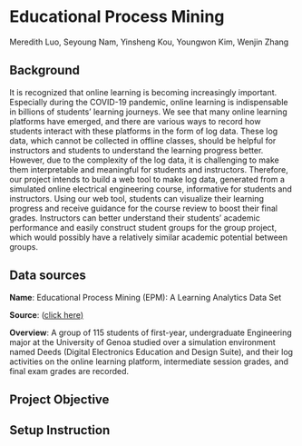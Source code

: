 # Educational Process Mining
Meredith Luo, Seyoung Nam, Yinsheng Kou, Youngwon Kim, Wenjin Zhang

## Background

It is recognized that online learning is becoming increasingly important. Especially during the COVID-19 pandemic, online learning is indispensable in billions of students’ learning journeys. We see that many online learning platforms have emerged, and there are various ways to record how students interact with these platforms in the form of log data. These log data, which cannot be collected in offline classes, should be helpful for instructors and students to understand the learning progress better. However, due to the complexity of the log data, it is challenging to make them interpretable and meaningful for students and instructors. Therefore, our project intends to build a web tool to make log data, generated from a simulated online electrical engineering course, informative for students and instructors. Using our web tool, students can visualize their learning progress and receive guidance for the course review to boost their final grades. Instructors can better understand their students’ academic performance and easily construct student groups for the group project, which would possibly have a relatively similar academic potential between groups.

## Data sources

**Name**: Educational Process Mining (EPM): A Learning Analytics Data Set

**Source**: ([click here)](https://archive.ics.uci.edu/ml/datasets/Educational+Process+Mining+(EPM)%3A+A+Learning+Analytics+Data+Set)

**Overview**: A group of 115 students of first-year, undergraduate Engineering major at the University of Genoa studied over a simulation environment named Deeds (Digital Electronics Education and Design Suite), and their log activities on the online learning platform, intermediate session grades, and final exam grades are recorded.

## Project Objective

## Setup Instruction
